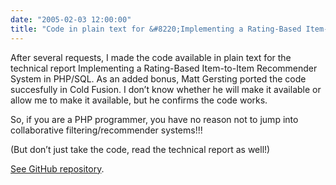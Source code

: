 ```yaml
---
date: "2005-02-03 12:00:00"
title: "Code in plain text for &#8220;Implementing a Rating-Based Item-to-Item Recommender System in PHP/SQL&#8221;"
---
```




After several requests, I made the code available in plain text for the technical report Implementing a Rating-Based Item-to-Item Recommender System in PHP/SQL.
As an added bonus, Matt Gersting ported the code succesfully in Cold Fusion. I don&rsquo;t know whether he will make it available or allow me to make it available, but he confirms the code works.

So, if you are a PHP programmer, you have no reason not to jump into collaborative filtering/recommender systems!!!

(But don&rsquo;t just take the code, read the technical report as well!)

[See GitHub repository](https://github.com/lemire/RecSysInPHP2005).


